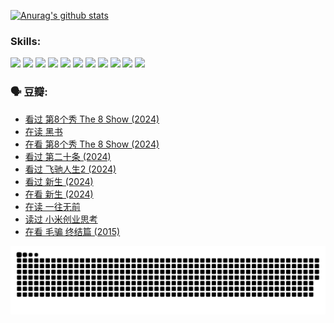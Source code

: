 
[![Anurag's github stats](https://github-readme-stats.vercel.app/api?username=w940853815)](https://github.com/anuraghazra/github-readme-stats)

### Skills:

<code><img height="32" src="https://cdn.jsdelivr.net/npm/simple-icons@v5/icons/python.svg"></code>
<code><img height="32" src="https://cdn.jsdelivr.net/npm/simple-icons@v5/icons/javascript.svg"></code>
<code><img height="32" src="https://cdn.jsdelivr.net/npm/simple-icons@v5/icons/django.svg"></code>
<code><img height="32" src="https://cdn.jsdelivr.net/npm/simple-icons@v5/icons/flask.svg"></code>
<code><img height="32" src="https://cdn.jsdelivr.net/npm/simple-icons@v5/icons/vuetify.svg"></code>
<code><img height="32" src="https://cdn.jsdelivr.net/npm/simple-icons@v5/icons/git.svg"></code>
<code><img height="32" src="https://cdn.jsdelivr.net/npm/simple-icons@v5/icons/docker.svg"></code>
<code><img height="32" src="https://cdn.jsdelivr.net/npm/simple-icons@v5/icons/postgresql.svg"></code>
<code><img height="32" src="https://cdn.jsdelivr.net/npm/simple-icons@v5/icons/elasticsearch.svg"></code>
<code><img height="32" src="https://cdn.jsdelivr.net/npm/simple-icons@v5/icons/macos.svg"></code>
<code><img height="32" src="https://cdn.jsdelivr.net/npm/simple-icons@v5/icons/linux.svg"></code>

### 🗣 豆瓣:

<!-- DOUBAN-ACTIVITIES:START -->
- [看过 第8个秀 The 8 Show‎ (2024)](https://www.douban.com/people/136069238/status/4622960077/?_i=17265831)
- [在读 黑书](https://www.douban.com/people/136069238/status/4621189759/?_i=17265831)
- [在看 第8个秀 The 8 Show‎ (2024)](https://www.douban.com/people/136069238/status/4619801154/?_i=17265831)
- [看过 第二十条‎ (2024)](https://www.douban.com/people/136069238/status/4618624208/?_i=17265831)
- [看过 飞驰人生2‎ (2024)](https://www.douban.com/people/136069238/status/4616048805/?_i=17265831)
- [看过 新生‎ (2024)](https://www.douban.com/people/136069238/status/4612373431/?_i=17265831)
- [在看 新生‎ (2024)](https://www.douban.com/people/136069238/status/4607441062/?_i=17265831)
- [在读 一往无前](https://www.douban.com/people/136069238/status/4590507310/?_i=17265831)
- [读过 小米创业思考](https://www.douban.com/people/136069238/status/4590506983/?_i=17265831)
- [在看 毛骗 终结篇‎ (2015)](https://www.douban.com/people/136069238/status/4581971924/?_i=17265831)
<!-- DOUBAN-ACTIVITIES:END -->


![Snake animation](https://raw.githubusercontent.com/w940853815/w940853815/output/github-contribution-grid-snake.svg)

<!--
**w940853815/w940853815** is a ✨ _special_ ✨ repository because its `README.md` (this file) appears on your GitHub profile.

Here are some ideas to get you started:

- 🔭 I’m currently working on ...
- 🌱 I’m currently learning ...
- 👯 I’m looking to collaborate on ...
- 🤔 I’m looking for help with ...
- 💬 Ask me about ...
- 📫 How to reach me: ...
- 😄 Pronouns: ...
- ⚡ Fun fact: ...
-->
